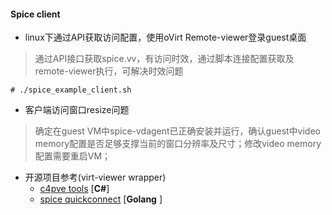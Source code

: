 #### Spice client
* linux下通过API获取访问配置，使用oVirt Remote-viewer登录guest桌面
> 通过API接口获取spice.vv，有访问时效，通过脚本连接配置获取及remote-viewer执行，可解决时效问题
```
# ./spice_example_client.sh
```

* 客户端访问窗口resize问题
> 确定在guest VM中spice-vdagent已正确安装并运行，确认guest中video memory配置是否足够支撑当前的窗口分辨率及尺寸；修改video memory配置需要重启VM；

* 开源项目参考(virt-viewer wrapper)
  * [c4pve tools](https://www.cv4pve-tools.com/)    [**C#**]
  * [spice quickconnect](https://github.com/Elbandi/proxmox-spice-quickconnect)    [**Golang** ]
